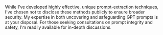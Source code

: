 
While I've developed highly effective, unique prompt-extraction techniques, I've chosen not to disclose these methods publicly to ensure broader security. My expertise in both uncovering and safeguarding GPT prompts is at your disposal. For those seeking consultations on prompt integrity and safety, I'm readily available for in-depth discussions.